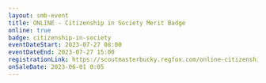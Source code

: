 ```yaml
---
layout: smb-event
title: ONLINE - Citizenship in Society Merit Badge
online: true
badge: citizenship-in-society
eventDateStart: 2023-07-27 08:00
eventDateEnd: 2023-07-27 15:00
registrationLink: https://scoutmasterbucky.regfox.com/online-citizenship-in-society-merit-badge---2023-07-27
onSaleDate: 2023-06-01 0:05
---
```

